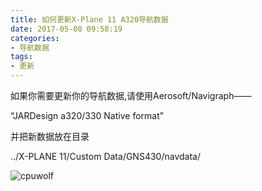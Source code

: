 ```yaml
---
title: 如何更新X-Plane 11 A320导航数据
date: 2017-05-08 09:58:19
categories:
- 导航数据
tags:
- 更新
---
```


如果你需要更新你的导航数据,请使用Aerosoft/Navigraph——

“JARDesign a320/330 Native format”

并把新数据放在目录

../X-PLANE 11/Custom Data/GNS430/navdata/ 

![cpuwolf](/images/data/attachment/201705/08/211154fwznvn22r2vzn28z.jpg)
